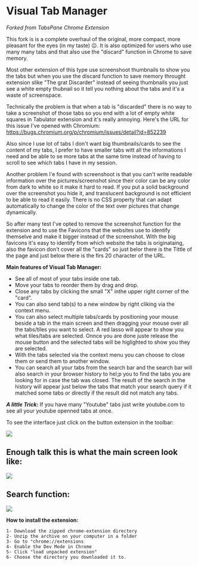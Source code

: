 # Visual Tab Manager 
*Forked from TabsPane Chrome Extension*

This fork is is a complete overhaul of the original, more compact, more pleasant for the eyes (in my taste) 😉. It is also optimized for users who use many many tabs and that also use the "discard" function in Chrome to save memory.

Most other extension of this type use screenshoot thumbnails to show you the tabs but when you use the discard function to save memory throught extension slike "The grat Discarder" instead of seeing thumbnails you just see a white empty thubnail  so it tell you nothing about the tabs and it's a waste of screenspace.

Technically the problem is that when a tab is "discarded" there is no way to take a screenshot of those tabs so you end with a lot of empty white squares in Tabulator extension and it's really annoying. Here's the URL for this issue I've opened with Chromium: https://bugs.chromium.org/p/chromium/issues/detail?id=852239

Also since I use lot of tabs I don't want big thumbnails/cards to see the content of my tabs, I prefer to have smaller tabs witt all the informations I need and be able to se more tabs at the same time instead of having to scroll to see which tabs I have in my session. 

Another problem I'e found with screenshoot is that you can't write readable information over the pictures/screenshot since their color can be any color from dark to white so it make it hard to read. If you put a solid background over the screenshot you hide it, and translucent background is not efficient to be able to read it easily. There is no CSS property that can adapt automatically to change the color of the text over pictures that change dynamically.  

So after many test I've opted to remove the screenshot function for the extension and to use the Favicons that the websites use to identify themselve and make it bigger instead of the screenshot. With the big favicons it's easy to identify from which website the tabs is originataing, also the favicon don't cover all the "cards" so just belor there is the Tittle of the page and just below there is the firs 20 character of the URL. 

**Main features of Visual Tab Manager:**

- See all of most of your tabs inside one tab.
- Move your tabs to reorder them by drag and drop.
- Close any tabs by clicking the small "X" inthe upper right corner of the "card".
- You can also send tab(s) to a new window by right cliking via the context menu.
- You can also select multiple tabs/cards by positioning your mouse beside a tab in the main screen and then dragging your mouse over all the tabs/tiles you want to select. A red lasso will appear to show you what tiles/tabs are selected. Onnce you are done juste release the mouse button and the selected tabs will be higlighted to show you they are selected. 
- With the tabs selected via the context menu you can choose to close them or send them to another window.
- You can search all your tabs from the search bar and the search bar will also search in your browser history to hel;p you to find the tabs you are looking for in case the tab was closed. The result of the search in the history will appear just below the tabs that match your search query if it matched some tabs or directly if the result did not match any tabs. 

***A little Trick:*** If you have many "Youtube" tabs just write youtube.com to see all your youtube openned tabs at once. 

To see the interface just click on the button extension in the toolbar:

![](https://i.imgur.com/vYDHenz.png)  

## Enough talk this is what the main screen look like: 

![](https://i.imgur.com/Di0oNUL.png)

## Search function:

![](https://i.imgur.com/Ugzds7m.png)

**How to install the extension:**

    1- Download the zipped chrome-extension directory
	2- Unzip the archive on your computer in a folder
	3- Go to "chrome://extensions
	4- Enable the Dev Mode in Chrome
	5- Click "load unpacked extension"
	6- Choose the directory you downloaded it to.
